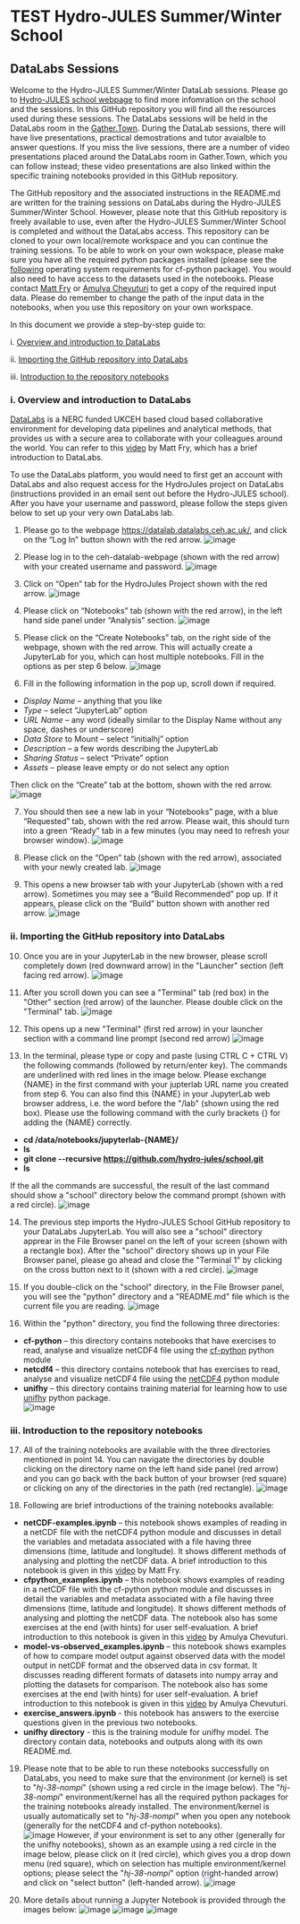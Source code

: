 # TEST Hydro-JULES Summer/Winter School
## DataLabs Sessions

Welcome to the Hydro-JULES Summer/Winter DataLab sessions. Please go to [Hydro-JULES school webpage](https://hydro-jules.org/hydro-jules-school) to find more infomration on the school and the sessions. In this GitHub repository you will find all the resources used during these sessions. The DataLabs sessions will be held in the DataLabs room in the [Gather.Town](https://gather.town/). During the DataLab sessions, there will have live presentations, practical demostrations and tutor avaialble to answer questions. If you miss the live sessions, there are a number of video presentations placed around the DataLabs room in Gather.Town, which you can follow instead; these video presentations are also linked within the specific training notebooks provided in this GitHub repository.

The GitHub repository and the associated instructions in the README.md are written for the training sessions on DataLabs during the Hydro-JULES Summer/Winter School. However, please note that this GitHub repository is freely available to use, even after the Hydro-JULES Summer/Winter School is completed and without the DataLabs access. This repository can be cloned to your own local/remote workspace and you can continue the training sessions. To be able to work on your own wokspace, please make sure you have all the required python packages installed (please see the [following](https://ncas-cms.github.io/cf-python/installation.html#operating-systems) operating system requirements for cf-python package). You would also need to have access to the datasets used in the notebooks. Please contact [Matt Fry](mailto:mfry@ceh.ac.uk) or [Amulya Chevuturi](mailto:amuche@ceh.ac.uk) to get a copy of the required input data. Please do remember to change the path of the input data in the notebooks, when you use this repository on your own workspace.  

In this document we provide a step-by-step guide to:

i. [Overview and introduction to DataLabs](#overview_datalabs)

ii. [Importing the GitHub repository into DataLabs](#importing_repository)

iii. [Introduction to the repository notebooks](#introduction_notebooks)

<a id="overview_datalabs"></a>
### i. Overview and introduction to DataLabs
[DataLabs](https://datalab-docs.datalabs.ceh.ac.uk/index.html) is a NERC funded UKCEH based cloud based collaborative environment for developing data pipelines and analytical methods, that provides us with a secure area to collaborate with your colleagues around the world. You can refer to this [video](https://www.youtube.com/watch?v=n68X8J4gj6Q) by Matt Fry, which has a brief introduction to DataLabs.

To use the DataLabs platform, you would need to first get an account with DataLabs and also request access for the HydroJules project on DataLabs (instructions provided in an email sent out before the Hydro-JULES school). After you have your username and password, please follow the steps given below to set up your very own DataLabs lab. 

1. Please go to the webpage https://datalab.datalabs.ceh.ac.uk/, and click on the “Log In” button shown with the red arrow.
![image](https://user-images.githubusercontent.com/41617337/171423203-7822c5ff-629f-48e8-99ea-2fc41f43de34.png)

2. Please log in to the ceh-datalab-webpage (shown with the red arrow) with your created username and password. 
![image](https://user-images.githubusercontent.com/41617337/171423345-e9a5f243-8794-42ed-8ab2-779ce26203fd.png)

3. Click on “Open” tab for the HydroJules Project shown with the red arrow.
![image](https://user-images.githubusercontent.com/41617337/171425909-f4f1dceb-4011-4637-b4a6-727e0241934f.png)

4.	Please click on “Notebooks” tab (shown with the red arrow), in the left hand side panel under “Analysis” section.
![image](https://user-images.githubusercontent.com/41617337/171426012-f1dfef7b-d77b-419f-89e0-61b5bf14f180.png)

5. Please click on the “Create Notebooks” tab, on the right side of the webpage, shown with the red arrow. This will actually create a JupyterLab for you, which can host multiple notebooks. Fill in the options as per step 6 below.
![image](https://user-images.githubusercontent.com/41617337/171426195-6d032164-9c57-4eb5-b043-5e05f20dcaf0.png)

6. Fill in the following information in the pop up, scroll down if required. 
  * *Display Name* – anything that you like
  * *Type* – select “JupyterLab” option
  * *URL Name* – any word (ideally similar to the Display Name without any space, dashes or underscore)
  * *Data Store* to Mount – select “initialhj” option
  * *Description* – a few words describing the JupyterLab
  * *Sharing Status* – select “Private” option
  * *Assets* – please leave empty or do not select any option

   Then click on the “Create” tab at the bottom, shown with the red arrow. 
![image](https://user-images.githubusercontent.com/41617337/171426272-0db9bfb9-a567-4375-b746-29d992f9581c.png)
    
7. You should then see a new lab in your “Notebooks” page, with a blue “Requested” tab, shown with the red arrow. Please wait, this should turn into a green “Ready” tab in a few minutes (you may need to refresh your browser window).
![image](https://user-images.githubusercontent.com/41617337/171426411-7fee9428-57bb-4a28-a6b7-b860b487080e.png)

8. Please click on the “Open” tab (shown with the red arrow), associated with your newly created lab. 
![image](https://user-images.githubusercontent.com/41617337/171426514-f3339f82-3846-4ad3-b8f3-fbaf6ccb8e3c.png)

9. This opens a new browser tab with your JupyterLab (shown with a red arrow). Sometimes you may see a “Build Recommended” pop up. If it appears, please click on the “Build” button shown with another red arrow. 
![image](https://user-images.githubusercontent.com/41617337/171426657-8956dc63-3631-4686-83e7-13b28aa8e0f3.png)

<a id="importing_repository"></a>
### ii. Importing the GitHub repository into DataLabs

10. Once you are in your JupyterLab in the new browser, please scroll completely down (red downward arrow) in the "Launcher" section (left facing red arrow).
![image](https://user-images.githubusercontent.com/41617337/175516809-f444be36-e2e2-443c-8b54-5e29d4393270.png)

11. After you scroll down you can see a "Terminal" tab (red box) in the "Other" section (red arrow) of the launcher. Please double click on the "Terminal" tab.
![image](https://user-images.githubusercontent.com/41617337/175516964-c99b9a3d-3848-429a-9e76-9eae99355c4b.png)

12. This opens up a new "Terminal" (first red arrow) in your launcher section with a command line prompt (second red arrow)
![image](https://user-images.githubusercontent.com/41617337/175517233-fc44b2a9-e255-4925-966e-9a21b4d09cb1.png)

13. In the terminal, please type or copy and paste (using CTRL C + CTRL V) the following commands (followed by return/enter key). The commands are underlined with red lines in the image below. Please exchange {NAME} in the first command with your jupterlab URL name you created from step 6. You can also find this {NAME} in your JupyterLab web browser address, i.e. the word before the "/lab" (shown using the red box). Please use the following command with the curly brackets {} for adding the {NAME} correctly.
  * **cd /data/notebooks/jupyterlab-{NAME}/**
  * **ls**
  * **git clone --recursive https://github.com/hydro-jules/school.git**
  * **ls**

If the all the commands are successful, the result of the last command should show a "school" directory below the command prompt (shown with a red circle).
![image](https://user-images.githubusercontent.com/41617337/175517437-28e5f87a-7ec3-4fc4-9f36-8f63ffbb1009.png)

14. The previous step imports the Hydro-JULES School GitHub repository to your DataLabs JupyterLab. You will also see a "school" directory apprear in the File Browser panel on the left of your screen (shown with a rectangle box). After the "school" directory shows up in your File Browser panel, please go ahead and close the "Terminal 1" by clicking on the cross button next to it (shown with a red circle). 
![image](https://user-images.githubusercontent.com/41617337/175517581-4d2c39ba-eeb3-4216-9d9f-65b84f1ee3da.png)

15. If you double-click on the "school" directory, in the File Browser panel, you will see the "python" directory and a "README.md" file which is the current file you are reading. 
![image](https://user-images.githubusercontent.com/41617337/172142823-38926187-eb87-4df6-b805-4eaf2dab7ecd.png)

16. Within the "python" directory, you find the following three directories:
  * **cf-python** – this directory contains notebooks that have exercises to read, analyse and visualize netCDF4 file using the [cf-python](https://ncas-cms.github.io/cf-python/) python module
  * **netcdf4** – this directory contains notebook that has exercises to read, analyse and visualize netCDF4 file using the [netCDF4](https://unidata.github.io/netcdf4-python/) python module
  * **unifhy** – this directory contains training material for learning how to use [unifhy](https://unifhy-org.github.io/unifhy/) python package.  
![image](https://user-images.githubusercontent.com/41617337/172142939-9b5fa103-1262-4bb4-bf5e-6883843bf061.png)

<a id="introduction_notebooks"></a>
### iii. Introduction to the repository notebooks

17. All of the training notebooks are available with the three directories mentioned in point 14. You can navigate the directories by double clicking on the directory name on the left hand side panel (red arrow) and you can go back with the back button of your browser (red square) or clicking on any of the directories in the path (red rectangle). 
![image](https://user-images.githubusercontent.com/41617337/172347607-b380d7e5-4305-44e0-b7fd-6febdf16f7e3.png)

18. Following are brief introductions of the training notebooks available:
  * **netCDF-examples.ipynb** – this notebook shows examples of reading in a netCDF file with the netCDF4 python module and discusses in detail the variables and metadata associated with a file having three dimensions (time, latitude and longitude). It shows different methods of analysing and plotting the netCDF data. A brief introduction to this notebook is given in this [video](https://youtu.be/PktTVnQcQy4) by Matt Fry. 
  * **cfpython_examples.ipynb** – this notebook shows examples of reading in a netCDF file with the cf-python python module and discusses in detail the variables and metadata associated with a file having three dimensions (time, latitude and longitude). It shows different methods of analysing and plotting the netCDF data. The notebook also has some exercises at the end (with hints) for user self-evaluation. A brief introduction to this notebook is given in this [video](https://youtu.be/dGif03kApJE) by Amulya Chevuturi.
  * **model-vs-observed_examples.ipynb** – this notebook shows examples of how to compare model output against observed data with the model output in netCDF format and the observed data in csv format. It discusses reading different formats of datasets into numpy array and plotting the datasets for comparison. The notebook also has some exercises at the end (with hints) for user self-evaluation. A brief introduction to this notebook is given in this [video](https://youtu.be/kqez7RtCKdk) by Amulya Chevuturi.
  * **exercise_answers.ipynb** - this notebook has answers to the exercise questions given in the previous two notebooks.
  * **unifhy directory** - this is the training module for unifhy model. The directory contain data, notebooks and outputs along with its own README.md.

19. Please note that to be able to run these notebooks successfully on DataLabs, you need to make sure that the environment (or kernel) is set to "*hj-38-nompi*" (shown using a red circle in the image below). The "*hj-38-nompi*" environment/kernel has all the required python packages for the training notebooks already installed. The environment/kernel is usually automatically set to "*hj-38-nompi*" when you open any notebook (generally for the netCDF4 and cf-python notebooks).  
![image](https://user-images.githubusercontent.com/41617337/179184129-ed5519b5-2bd1-48a5-ab40-9e029322ca97.png)
However, if your environment is set to any other (generally for the unifhy notebooks), shown as an example using a red circle in the image below, please click on it (red circle), which gives you a drop down menu (red square), which on selection has multiple environment/kernel options; please select the "*hj-38-nompi*" option (right-handed arrow) and click on "select button" (left-handed arrow).
![image](https://user-images.githubusercontent.com/41617337/179184288-df56922e-ae4a-43e7-ae19-3b3e5f86cb7f.png)

20. More details about running a Jupyter Notebook is provided through the images below: 
![image](https://user-images.githubusercontent.com/41617337/172341097-105faf92-0db0-44fe-ba97-b4c58149b0d5.png)
![image](https://user-images.githubusercontent.com/41617337/172341255-8c41f3d4-ff8d-415f-8006-74e432fe3f0d.png)
![image](https://user-images.githubusercontent.com/41617337/172341422-35863117-60b0-41ae-9829-8b8ef6a74453.png)
